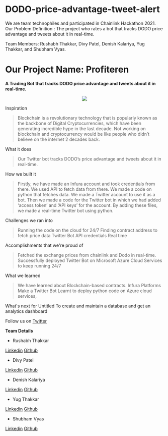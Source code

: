 # DODO-price-advantage-tweet-alert

We are team technophiles and participated in Chainlink Hackathon 2021. Our Problem Definition : The project who rates a bot that tracks DODO price advantage and tweets about it in real-time.

Team Members: Rushabh Thakkar, Divy Patel, Denish Kalariya, Yug Thakkar, and Shubham Vyas.

# Our Project Name: Profiteren

**A Trading Bot that tracks DODO price advantage and tweets about it in real-time.**

<p align="center">
  <img src=".profiteren.JPEG"/>
</p>

Inspiration
>Blockchain is a revolutionary technology that is popularly known as the backbone of Digital Cryptocurrencies, which have been generating incredible hype in the last decade. Not working on blockchain and cryptocurrency would be like people who didn’t believe on the internet 2 decades back. 

What it does
>Our Twitter bot tracks DODO’s price advantage and tweets about it in real-time.

How we built it
>Firstly, we have made an Infura account and took credentials from there. We used API to fetch data from there. We made a code on python that fetches data. We made a Twitter account to use it as a bot. Then we made a code for the Twitter bot in which we had added ‘access token’ and ‘API keys’ for the account. By adding these files, we made a real-time Twitter bot using python.

Challenges we ran into
>Running the code on the cloud for 24/7
>Finding contract address to fetch price data
>Twitter Bot API credentials
>Real time 

Accomplishments that we're proud of
>Fetched the exchange prices from chainlink and Dodo in real-time.
>Successfully deployed Twitter Bot on Microsoft Azure Cloud Services to keep running 24/7

What we learned
>We have learned about Blockchain-based contracts.
>Infura Platforms
>Make a Twitter Bot
>Learnt to deploy python code on Azure cloud services,

What's next for Untitled
To create and maintain a database and get an analytics dashboard

Follow us on [Twitter](https://twitter.com/_profiteren_)


 **Team Details**
- Rushabh Thakkar

[Linkedin](https://www.linkedin.com/in/rushabhthakkar/)
[Github](https://github.com/rushabh1605)

- Divy Patel

[Linkedin](www.linkedin.com/in/divy-patel-7b369118b)
[Github](https://github.com/Divy2000)

- Denish Kalariya

[Linkedin](https://www.linkedin.com/in/denish-kalariya-b22a641ba/)
[Github](https://github.com/Dk-21)

- Yug Thakkar

[Linkedin](https://www.linkedin.com/in/yug-thakkar-6a0021179/)
[Github](https://github.com/yugthakkar16)

- Shubham Vyas

[Linkedin](https://www.linkedin.com/in/shubhamvyas7/)
[Github](https://github.com/shhubhxm)

